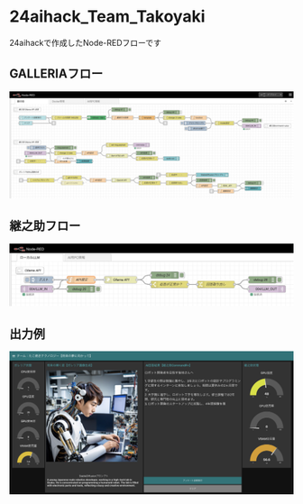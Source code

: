 # 24aihack_Team_Takoyaki
24aihackで作成したNode-REDフローです

## GALLERIAフロー
![Galleria_frow](Galleria_frow.png)
## 継之助フロー
![Tuginosuke_flow](Tuginosuke_flow.png)
## 出力例
![Example Image](example.png)
